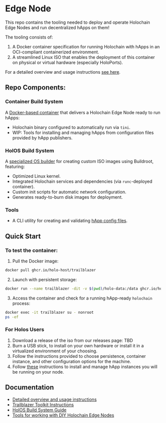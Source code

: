 # Edge Node

This repo contains the tooling needed to deploy and operate Holochain Edge Nodes and run decentralized hApps on them!

The tooling consists of:

1. A Docker container specification for running Holochain with hApps in an OCI-compliant containerized environment.
2. A streamlined Linux ISO that enables the deployment of this container on physical or virtual hardware (especially HoloPorts).

For a detailed overview and usage instructions [see here](/USAGE.md).

## Repo Components:

### Container Build System

A [Docker-based container](docker/README.md) that delivers a Holochain Edge Node ready to run hApps:

- Holochain binary configured to automatically run via `tini`.
- WIP: Tools for installing and managing hApps from configuration files provided by hApp publishers.

### HolOS Build System

A [specialized OS builder](holos/README.md) for creating custom ISO images using Buildroot, featuring:

- Optimized Linux kernel.
- Integrated Holochain services and dependencies (via `runc`-deployed container).
- Custom init scripts for automatic network configuration.
- Generates ready-to-burn disk images for deployment.

### Tools

- A CLI utility for creating and validating [hApp config files](tools/happ_config_file/README.md).

## Quick Start

### To test the container:

1. Pull the Docker image:

```sh
docker pull ghcr.io/holo-host/trailblazer
```

2. Launch with persistent storage:

```sh
docker run --name trailblazer -dit -v $(pwd)/holo-data:/data ghcr.io/holo-host/trailblazer
```

3. Access the container and check for a running hApp-ready `holochain` process:

```sh
docker exec -it trailblazer su - nonroot
ps -ef
```

### For Holos Users

1. Download a release of the iso from our releases page: TBD
2. Burn a USB stick, to install on your own hardware or install it in a virtualized environment of your choosing.
3. Follow the instructions provided to choose persistence, container instance, and other configuration options for the machine.
4. Follow [these](TBD) instructions to install and manage hApp instances you will be running on your node.

## Documentation

- [Detailed overview and usage instructions](/USAGE.md)
- [Trailblazer Toolkit Instructions](docker/README.md)
- [HolOS Build System Guide](holos/README.md)
- [Tools for working with DIY Holochain Edge Nodes](tools/README.md)